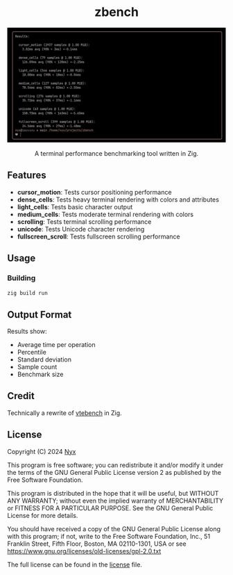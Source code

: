 <div align="center">

# zbench

![](.github/zbench.png)

A terminal performance benchmarking tool written in Zig.

</div>

## Features

- **cursor_motion**:     Tests cursor positioning performance
- **dense_cells**:       Tests heavy terminal rendering with colors and attributes
- **light_cells**:       Tests basic character output
- **medium_cells**:      Tests moderate terminal rendering with colors
- **scrolling**:         Tests terminal scrolling performance
- **unicode**:           Tests Unicode character rendering
- **fullscreen_scroll**: Tests fullscreen scrolling performance

## Usage

### Building

```
zig build run
```

## Output Format

Results show:
- Average time per operation
- Percentile
- Standard deviation
- Sample count
- Benchmark size

## Credit

Technically a rewrite of [vtebench](https://github.com/alacritty/vtebench) in Zig.

## License

Copyright (C) 2024 [Nyx](https://github.com/nnyyxxxx)

This program is free software; you can redistribute it and/or modify it under the terms of the GNU General Public License version 2 as published by the Free Software Foundation.

This program is distributed in the hope that it will be useful, but WITHOUT ANY WARRANTY; without even the implied warranty of MERCHANTABILITY or FITNESS FOR A PARTICULAR PURPOSE. See the GNU General Public License for more details.

You should have received a copy of the GNU General Public License along with this program; if not, write to the Free Software Foundation, Inc., 51 Franklin Street, Fifth Floor, Boston, MA 02110-1301, USA or see <https://www.gnu.org/licenses/old-licenses/gpl-2.0.txt>

The full license can be found in the [license](license) file.